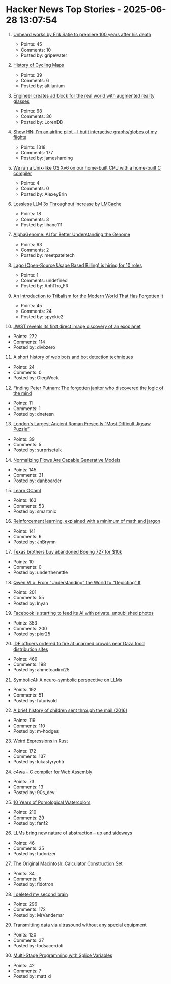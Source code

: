 # Hacker News Top Stories - 2025-06-28 13:07:54

1. [Unheard works by Erik Satie to premiere 100 years after his death](https://www.theguardian.com/music/2025/jun/26/unheard-works-by-erik-satie-to-premiere-100-years-after-his-death)
   - Points: 45
   - Comments: 10
   - Posted by: gripewater

2. [History of Cycling Maps](https://cyclemaps.blogspot.com/)
   - Points: 39
   - Comments: 6
   - Posted by: altilunium

3. [Engineer creates ad block for the real world with augmented reality glasses](https://www.tomshardware.com/maker-stem/engineer-creates-ad-block-for-the-real-world-with-augmented-reality-glasses-no-more-products-or-branding-in-your-everyday-life)
   - Points: 68
   - Comments: 36
   - Posted by: LorenDB

4. [Show HN: I'm an airline pilot – I built interactive graphs/globes of my flights](https://jameshard.ing/pilot)
   - Points: 1318
   - Comments: 177
   - Posted by: jamesharding

5. [We ran a Unix-like OS Xv6 on our home-built CPU with a home-built C compiler](https://fuel.edby.coffee/posts/how-we-ported-xv6-os-to-a-home-built-cpu-with-a-home-built-c-compiler/)
   - Points: 4
   - Comments: 0
   - Posted by: AlexeyBrin

6. [Lossless LLM 3x Throughput Increase by LMCache](https://github.com/LMCache/LMCache)
   - Points: 18
   - Comments: 3
   - Posted by: lihanc111

7. [AlphaGenome: AI for Better Understanding the Genome](https://deepmind.google/discover/blog/alphagenome-ai-for-better-understanding-the-genome/)
   - Points: 63
   - Comments: 2
   - Posted by: meetpateltech

8. [Lago (Open-Source Usage Based Billing) is hiring for 10 roles](https://www.ycombinator.com/companies/lago/jobs)
   - Points: 1
   - Comments: undefined
   - Posted by: AnhTho_FR

9. [An Introduction to Tribalism for the Modern World That Has Forgotten It](https://sustainableviews.substack.com/p/an-introduction-to-tribalism-for)
   - Points: 45
   - Comments: 24
   - Posted by: spyckie2

10. [JWST reveals its first direct image discovery of an exoplanet](https://www.smithsonianmag.com/smart-news/james-webb-space-telescope-reveals-its-first-direct-image-discovery-of-an-exoplanet-180986886/)
   - Points: 272
   - Comments: 114
   - Posted by: divbzero

11. [A short history of web bots and bot detection techniques](https://sinja.io/blog/bot-or-not)
   - Points: 24
   - Comments: 0
   - Posted by: OlegWock

12. [Finding Peter Putnam: The forgotten janitor who discovered the logic of the mind](https://nautil.us/finding-peter-putnam-1218035/)
   - Points: 11
   - Comments: 1
   - Posted by: dnetesn

13. [London's Largest Ancient Roman Fresco Is “Most Difficult Jigsaw Puzzle”](https://www.thisiscolossal.com/2025/06/mola-liberty-roman-fresco/)
   - Points: 39
   - Comments: 5
   - Posted by: surprisetalk

14. [Normalizing Flows Are Capable Generative Models](https://machinelearning.apple.com/research/normalizing-flows)
   - Points: 145
   - Comments: 31
   - Posted by: danboarder

15. [Learn OCaml](https://ocaml-sf.org/learn-ocaml-public/#activity=exercises)
   - Points: 163
   - Comments: 53
   - Posted by: smartmic

16. [Reinforcement learning, explained with a minimum of math and jargon](https://www.understandingai.org/p/reinforcement-learning-explained)
   - Points: 141
   - Comments: 6
   - Posted by: JnBrymn

17. [Texas brothers buy abandoned Boeing 727 for $10k](https://www.popsci.com/diy/texas-brothers-buy-abandoned-boeing-727/)
   - Points: 10
   - Comments: 0
   - Posted by: underthenettle

18. [Qwen VLo: From “Understanding” the World to “Depicting” It](https://qwenlm.github.io/blog/qwen-vlo/)
   - Points: 201
   - Comments: 55
   - Posted by: lnyan

19. [Facebook is starting to feed its AI with private, unpublished photos](https://www.theverge.com/meta/694685/meta-ai-camera-roll)
   - Points: 353
   - Comments: 200
   - Posted by: pier25

20. [IDF officers ordered to fire at unarmed crowds near Gaza food distribution sites](https://www.haaretz.com/israel-news/2025-06-27/ty-article-magazine/.premium/idf-soldiers-ordered-to-shoot-deliberately-at-unarmed-gazans-waiting-for-humanitarian-aid/00000197-ad8e-de01-a39f-ffbe33780000)
   - Points: 469
   - Comments: 198
   - Posted by: ahmetcadirci25

21. [SymbolicAI: A neuro-symbolic perspective on LLMs](https://github.com/ExtensityAI/symbolicai)
   - Points: 192
   - Comments: 51
   - Posted by: futurisold

22. [A brief history of children sent through the mail (2016)](https://www.smithsonianmag.com/smart-news/brief-history-children-sent-through-mail-180959372/)
   - Points: 119
   - Comments: 110
   - Posted by: m-hodges

23. [Weird Expressions in Rust](https://www.wakunguma.com/blog/rust-weird-expr)
   - Points: 172
   - Comments: 137
   - Posted by: lukastyrychtr

24. [c4wa – C compiler for Web Assembly](https://github.com/kign/c4wa)
   - Points: 73
   - Comments: 13
   - Posted by: 90s_dev

25. [10 Years of Pomological Watercolors](https://parkerhiggins.net/2025/04/10-years-of-pomological-watercolors/)
   - Points: 210
   - Comments: 29
   - Posted by: fanf2

26. [LLMs bring new nature of abstraction – up and sideways](https://martinfowler.com/articles/2025-nature-abstraction.html)
   - Points: 46
   - Comments: 35
   - Posted by: tudorizer

27. [The Original Macintosh: Calculator Construction Set](https://www.folklore.org/Calculator_Construction_Set.html)
   - Points: 34
   - Comments: 8
   - Posted by: fidotron

28. [I deleted my second brain](https://www.joanwestenberg.com/p/i-deleted-my-second-brain)
   - Points: 296
   - Comments: 172
   - Posted by: MrVandemar

29. [Transmitting data via ultrasound without any special equipment](https://halcy.de/blog/2025/06/27/transmitting-data-via-ultrasound-without-any-special-equipment/)
   - Points: 120
   - Comments: 37
   - Posted by: todsacerdoti

30. [Multi-Stage Programming with Splice Variables](https://tsung-ju.org/icfp25/)
   - Points: 42
   - Comments: 7
   - Posted by: matt_d

